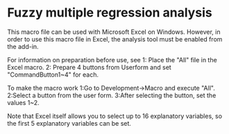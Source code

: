 # Fuzzy multiple regression analysis
This macro file can be used with Microsoft Excel on Windows.
However, in order to use this macro file in Excel, the analysis tool must be enabled from the add-in.

For information on preparation before use, see
1: Place the "All" file in the Excel macro.
2: Prepare 4 buttons from Userform and set "CommandButton1~4" for each.

To make the macro work
1:Go to Development→Macro and execute "All".
2:Select a button from the user form.
3:After selecting the button, set the values 1~2.

Note that Excel itself allows you to select up to 16 explanatory variables, so the first 5 explanatory variables can be set.
